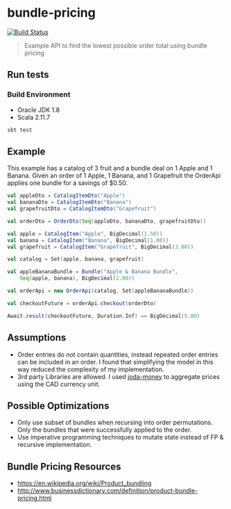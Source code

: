 # bundle-pricing

[![Build Status](https://travis-ci.org/seglo/bundle-pricing.svg?branch=master)](https://travis-ci.org/seglo/bundle-pricing)

> Example API to find the lowest possible order total using bundle pricing

## Run tests

### Build Environment

* Oracle JDK 1.8
* Scala 2.11.7

```bash
sbt test
```

## Example

This example has a catalog of 3 fruit and a bundle deal on 1 Apple and 1 Banana.  Given an order of 1 Apple, 1 Banana, and 1 Grapefruit the OrderApi applies one bundle for a savings of $0.50.

```scala
val appleDto = CatalogItemDto("Apple")
val bananaDto = CatalogItemDto("Banana")
val grapefruitDto = CatalogItemDto("Grapefruit")

val orderDto = OrderDto(Seq(appleDto, bananaDto, grapefruitDto))

val apple = CatalogItem("Apple", BigDecimal(1.50))
val banana = CatalogItem("Banana", BigDecimal(1.00))
val grapefruit = CatalogItem("Grapefruit", BigDecimal(3.00))

val catalog = Set(apple, banana, grapefruit)

val appleBananaBundle = Bundle("Apple & Banana Bundle",
    Seq(apple, banana), BigDecimal(2.00))

val orderApi = new OrderApi(catalog, Set(appleBananaBundle))

val checkoutFuture = orderApi.checkout(orderDto)

Await.result(checkoutFuture, Duration.Inf) == BigDecimal(5.00)
```

## Assumptions

* Order entries do not contain quantities, instead repeated order entries can be included in an order.  I found that simplifying the model in this way reduced the complexity of my implementation.
* 3rd party Libraries are allowed.  I used [joda-money](http://www.joda.org/joda-money/) to aggregate prices using the CAD currency unit.

## Possible Optimizations

* Only use subset of bundles when recursing into order permutations.  Only the bundles that were successfully applied to the order.
* Use imperative programming techniques to mutate state instead of FP & recursive implementation.

## Bundle Pricing Resources
* https://en.wikipedia.org/wiki/Product_bundling
* http://www.businessdictionary.com/definition/product-bundle-pricing.html
